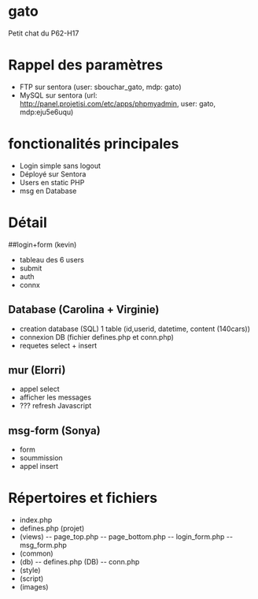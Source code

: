 # gato
Petit chat du P62-H17

# Rappel des paramètres
- FTP sur sentora (user: sbouchar_gato, mdp: gato)
- MySQL sur sentora (url: http://panel.projetisi.com/etc/apps/phpmyadmin, user: gato, mdp:eju5e6uqu)

# fonctionalités principales
- Login simple sans logout
- Déployé sur Sentora
- Users en static PHP
- msg en Database

# Détail
##login+form (kevin)
- tableau des 6 users
- submit
- auth
- connx


## Database (Carolina + Virginie)
- creation database (SQL) 1 table (id,userid, datetime, content (140cars))
- connexion DB (fichier defines.php et conn.php)
- requetes select + insert


## mur (Elorri)
- appel select
- afficher les messages
- ??? refresh Javascript 

## msg-form (Sonya)
- form
- soummission
- appel insert

# Répertoires et fichiers
- index.php
- defines.php (projet)
- (views)
-- page_top.php
-- page_bottom.php
-- login_form.php
-- msg_form.php
- (common)
- (db)
-- defines.php (DB)
-- conn.php
- (style)
- (script)
- (images)



